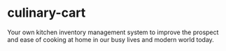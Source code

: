 # culinary-cart
Your own kitchen inventory management system to improve the prospect and ease of cooking at home in our busy lives and modern world today.
